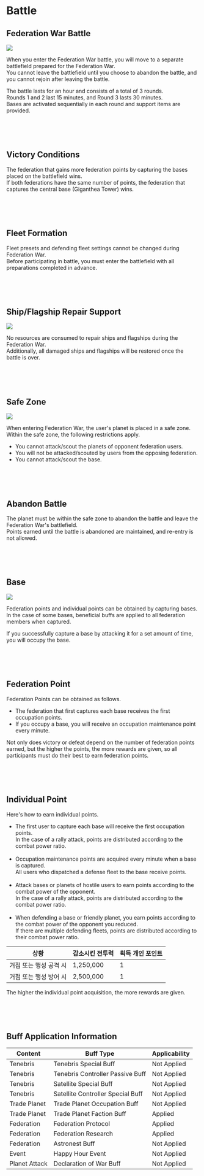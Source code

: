 # Battle

## Federation War Battle

![](http://d3bbxo4nelobc3.cloudfront.net/html/img/help/1804_01.jpg)

When you enter the Federation War battle, you will move to a separate battlefield prepared for the Federation War.<br>
You cannot leave the battlefield until you choose to abandon the battle, and you cannot rejoin after leaving the battle.

The battle lasts for an hour and consists of a total of 3 rounds.<br>
Rounds 1 and 2 last 15 minutes, and Round 3 lasts 30 minutes.<br>
Bases are activated sequentially in each round and support items are provided.

<br>
<br>
<br>


## Victory Conditions
 
The federation that gains more federation points by capturing the bases placed on the battlefield wins.<br>
If both federations have the same number of points, the federation that captures the central base (Giganthea Tower) wins.

<br>
<br>
<br>


## Fleet Formation
 
Fleet presets and defending fleet settings cannot be changed during Federation War.<br>
Before participating in battle, you must enter the battlefield with all preparations completed in advance.

<br>
<br>
<br>


## Ship/Flagship Repair Support

![](http://d3bbxo4nelobc3.cloudfront.net/html/img/help/1804_02.jpg)

No resources are consumed to repair ships and flagships during the Federation War.<br>
Additionally, all damaged ships and flagships will be restored once the battle is over.

<br>
<br>
<br>


## Safe Zone

![](http://d3bbxo4nelobc3.cloudfront.net/html/img/help/1804_03.jpg)

When entering Federation War, the user's planet is placed in a safe zone.<br>
Within the safe zone, the following restrictions apply.

- You cannot attack/scout the planets of opponent federation users.<br>
- You will not be attacked/scouted by users from the opposing federation.<br>
- You cannot attack/scout the base.

<br>
<br>
<br>


## Abandon Battle

The planet must be within the safe zone to abandon the battle and leave the Federation War's battlefield.<br>
Points earned until the battle is abandoned are maintained, and re-entry is not allowed.

<br>
<br>
<br>


## Base

![](http://d3bbxo4nelobc3.cloudfront.net/html/img/help/1804_04.jpg)

Federation points and individual points can be obtained by capturing bases.<br>
In the case of some bases, beneficial buffs are applied to all federation members when captured.

If you successfully capture a base by attacking it for a set amount of time, you will occupy the base.

<br>
<br>
<br>


## Federation Point

Federation Points can be obtained as follows.

- The federation that first captures each base receives the first occupation points.<br>
- If you occupy a base, you will receive an occupation maintenance point every minute.

Not only does victory or defeat depend on the number of federation points earned, but the higher the points, the more rewards are given, so all participants must do their best to earn federation points.

<br>
<br>
<br>


## Individual Point

Here's how to earn individual points.
 
- The first user to capture each base will receive the first occupation points.<br>
  In the case of a rally attack, points are distributed according to the combat power ratio.<br><br>
- Occupation maintenance points are acquired every minute when a base is captured.<br>
  All users who dispatched a defense fleet to the base receive points.<br><br>
- Attack bases or planets of hostile users to earn points according to the combat power of the opponent.<br>
  In the case of a rally attack, points are distributed according to the combat power ratio.<br><br>
- When defending a base or friendly planet, you earn points according to the combat power of the opponent you reduced.<br>
  If there are multiple defending fleets, points are distributed according to their combat power ratio.

| 상황 | 감소시킨 전투력 | 획득 개인 포인트 |
| - | - | - |
| 거점 또는 행성 공격 시 | 1,250,000 | 1 |
| 거점 또는 행성 방어 시 | 2,500,000 | 1 |

The higher the individual point acquisition, the more rewards are given.

<br>
<br>
<br>

## Buff Application Information

| Content | Buff Type | Applicability |
| - | - | - |
| Tenebris | Tenebris Special Buff | Not Applied |
| Tenebris | Tenebris Controller Passive Buff | Not Applied |
| Tenebris | Satellite Special Buff | Not Applied |
| Tenebris | Satellite Controller Special Buff | Not Applied |
| Trade Planet | Trade Planet Occupation Buff | Not Applied |
| Trade Planet | Trade Planet Faction Buff | Applied |
| Federation | Federation Protocol | Applied |
| Federation | Federation Research | Applied |
| Federation | Astronest Buff | Not Applied |
| Event | Happy Hour Event | Not Applied |
| Planet Attack | Declaration of War Buff | Not Applied |

<br>
<br>
<br>
